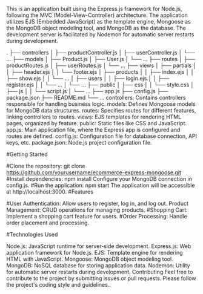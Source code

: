 
This is an  application built using the Express.js framework for Node.js, following the MVC (Model-View-Controller) architecture. The application utilizes EJS (Embedded JavaScript) as the template engine, Mongoose as the MongoDB object modeling tool, and MongoDB as the database. The development server is facilitated by Nodemon for automatic server restarts during development.

.
├── controllers
│   ├── productController.js
│   ├── userController.js
│   └── ...
├── models
│   ├── Product.js
│   ├── User.js
│   └── ...
├── routes
│   ├── productRoutes.js
│   ├── userRoutes.js
│   └── ...
├── views
│   ├── partials
│   │   ├── header.ejs
│   │   └── footer.ejs
│   ├── products
│   │   ├── index.ejs
│   │   ├── show.ejs
│   │   └── ...
│   ├── users
│   │   ├── login.ejs
│   │   ├── register.ejs
│   │   └── ...
│   └── ...
├── public
│   ├── css
│   │   └── style.css
│   ├── js
│   │   └── script.js
│   └── ...
├── app.js
├── config.js
├── package.json
├── README.md
└── ...
controllers: Contains controllers responsible for handling business logic.
models: Defines Mongoose models for MongoDB data structures.
routes: Specifies routes for different features, linking controllers to routes.
views: EJS templates for rendering HTML pages, organized by feature.
public: Static files like CSS and JavaScript.
app.js: Main application file, where the Express app is configured and routes are defined.
config.js: Configuration file for database connection, API keys, etc.
package.json: Node.js project configuration file.

#Getting Started

#Clone the repository:
git clone https://github.com/yourusername/ecommerce-express-mongoose.git
#Install dependencies:
npm install
Configure your MongoDB connection in config.js.
#Run the application:
npm start
The application will be accessible at http://localhost:3000.
#Features

#User Authentication:
Allow users to register, log in, and log out.
Product Management: CRUD operations for managing products.
#Shopping Cart: 
Implement a shopping cart feature for users.
#Order Processing:
Handle order placement and processing.

#Technologies Used

Node.js: JavaScript runtime for server-side development.
Express.js: Web application framework for Node.js.
EJS: Template engine for rendering HTML with JavaScript.
Mongoose: MongoDB object modeling tool.
MongoDB: NoSQL database for storing application data.
Nodemon: Utility for automatic server restarts during development.
Contributing
Feel free to contribute to the project by submitting issues or pull requests. Please follow the project's coding style and guidelines..
